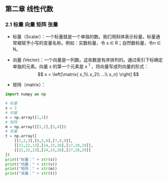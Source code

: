 ## 第二章 线性代数

### 2.1 标量 向量 矩阵 张量

- 标量（Scalar）：一个标量就是一个单独的数。我们用斜体表示标量。标量通常被赋予小写的变量名称。例如：实数标量，令 s ∈ R；自然数标量，令n ∈ N。

- 向量 (Vector)：一个向量是一列数。这些数是有序排列的。通过索引下标确定单独的元素。向量 x 的第一个元素是 x <sup>1</sup> ，将向量写成列向量的形式：
  $$
  x = \left[\matrix{
  x_1\\
  x_2\\
  ...\\
  x_n}
  \right]
  $$

- 矩阵（matrix）：



```python
import numpy as np

# 标量
s = 3
# 向量
v = np.array([1,2])
# 矩阵
m = np.array([[1,2],[3,4]])
# 张量
t = np.array([
    [[1,2,3],[4,5,6],[7,8,9]],
    [[11,12,13],[14,15,16],[17,18,19]],
    [[21,22,23],[24,25,26],[27,28,29]]
])
print("标量：" + str(s))
print("向量：" + str(v))
print("矩阵：" + str(m))
print("张量：" + str(t))
```

